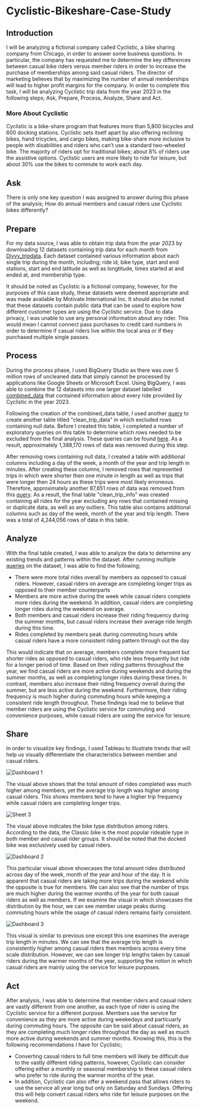 # Cyclistic-Bikeshare-Case-Study

## Introduction 
I will be analyzing a fictional company called Cyclistic, a bike sharing company from Chicago, in order to answer some business questions. In particular, the company has requested me to determine the key differences between casual bike riders versus member riders in order to increase the purchase of memberships among said casual riders. The director of marketing believes that by maximizing the number of annual memberships will lead to higher profit margins for the company. In order to complete this task, I will be analyzing Cyclistic trip data from the year 2023 in the following steps; Ask, Prepare, Process, Analyze, Share and Act. 

### More About Cyclistic 

Cyclistic is a bike-share program that features more than 5,800 bicycles and 600
docking stations. Cyclistic sets itself apart by also offering reclining bikes, hand
tricycles, and cargo bikes, making bike-share more inclusive to people with disabilities
and riders who can’t use a standard two-wheeled bike. The majority of riders opt for
traditional bikes; about 8% of riders use the assistive options. Cyclistic users are more
likely to ride for leisure, but about 30% use the bikes to commute to work each day.

## Ask 

There is only one key question I was assigned to answer during this phase of the analysis; How do annual members and casual riders use Cyclistic bikes differently? 

## Prepare 

For my data source, I was able to obtain trip data from the year 2023 by downloading 12 datasets containing trip data for each month from [Divvy_tripdata](https://divvy-tripdata.s3.amazonaws.com/index.html). Each dataset contained various information about each single trip during the month, including; ride id, bike type, start and end stations, start and end latitude as well as longtitude, times started at and ended at, and membership type. 

It should be noted as Cyclistic is a fictional company, however, for the purposes of this case study, these datasets were deemed appropriate and was made available by Motivate International Inc. It should also be noted that these datasets contain public data that can be used to explore how different customer types are using the Cyclistic service. Due to data privacy, I was unable to use any personal information about any rider. This would mean I cannot connect pass purchases to credit card numbers in order to determine if casual riders live within the local area or if they purchased multiple single passes. 

## Process 

During the process phase, I used BigQuery Studio as there was over 5 million rows of uncleaned data that simply cannot be processed by applications like Google Sheets or Microsoft Excel. Using BigQuery, I was able to combine the 12 datasets into one larger dataset labelled [combined_data](https://github.com/Wasifkabeer/Cyclistic-Bikeshare-Case-Study/blob/main/Combined_data_query.sql) that contained information about every ride provided by Cyclistic in the year 2023.  

Following the creation of the combined_data table, I used another [query](https://github.com/Wasifkabeer/Cyclistic-Bikeshare-Case-Study/blob/main/Clean_trip_data_query.sql) to create another table titled "clean_trip_data" in which excluded rows containing null data. Before I created this table, I completed a number of exploratory queries on this table to determine which rows needed to be excluded from the final analysis. These queries can be found [here](https://github.com/Wasifkabeer/Cyclistic-Bikeshare-Case-Study/blob/main/Data_cleaning_exploration.sql). As a result, approximately 1,388,170 rows of data was removed during this step. 

After removing rows containing null data, I created a table with additional columns including a day of the week, a month of the year and trip length in minutes. After creating these columns, I removed rows that represented trips in which were shorter then one minute in length as well as trips that were longer then 24 hours as these trips were most likely erroneous. Therefore, approximately another 87,651 rows of data was removed from this [query](https://github.com/Wasifkabeer/Cyclistic-Bikeshare-Case-Study/blob/main/Clean_trip_info_query.sql). As a result, the final table "clean_trip_info" was created containing all rides for the year excluding any rows that contained missing or duplicate data, as well as any outliers. This table also contains additional columns such as day of the week, month of the year and trip length. There was a total of 4,244,056 rows of data in this table. 

## Analyze 

With the final table created, I was able to analyze the data to determine any existing trends and patterns within the dataset. After running multiple [queries](https://github.com/Wasifkabeer/Cyclistic-Bikeshare-Case-Study/blob/main/Data_analysis.sql) on the dataset, I was able to find the following; 

* There were more total rides overall by members as opposed to casual riders. However, casual riders on average are completing longer trips as opposed to their member counterparts 
* Members are more active during the week while casual riders complete more rides during the weekend. In addition, casual riders are completing longer rides during the weekend on average. 
* Both members and casual riders increase their riding frequency during the summer months, but casual riders increase their average ride length during this time. 
* Rides completed by members peak during commuting hours while casual riders have a more consistent riding pattern through out the day

This would indicate that on average, members complete more frequent but shorter rides as opposed to casual riders, who ride less frequently but ride for a longer period of time. Based on their riding patterns throughout the year, we find casual riders are more active during weekends and during the summer months, as well as completing longer rides during these times. In contrast, members also increase their riding frequency overall during the summer, but are less active during the weekend. Furthermore, their riding frequency is much higher during commuting hours while keeping a consistent ride length throughout. These findings lead me to believe that member riders are using the Cyclistic service for commuting and convenience purposes, while casual riders are using the service for leisure. 

## Share 

In order to visualize key findings, I used Tableau to illustrate trends that will help us visually differentiate the characteristics between member and casual riders. 


![Dashboard 1](https://github.com/Wasifkabeer/Cyclistic-Bikeshare-Case-Study/assets/169206006/d220eae4-2313-4e2a-83ac-a602031f5770)

The visual above shows that the total amount of rides completed was much higher among members, yet the average trip length was higher among casual riders. This shows members tend to have a higher trip frequency while casual riders are completing longer trips. 

![Sheet 3](https://github.com/Wasifkabeer/Cyclistic-Bikeshare-Case-Study/assets/169206006/b1dc300c-cacf-48e1-bfec-dfba0b5dcd6c)

The visual above indicates the bike type distribution among riders. According to the data, the Classic bike is the most popular rideable type in both member and casual rider groups. It should be noted that the docked bike was exclusively used by casual riders. 

![Dashboard 2](https://github.com/Wasifkabeer/Cyclistic-Bikeshare-Case-Study/assets/169206006/aa82f20f-0df0-4096-90e4-2fc6789aabe9)

This particular visual above showcases the total amount rides distributed across day of the week, month of the year and hour of the day. It is apparent that casual riders are taking more trips during the weekend while the opposite is true for members. We can also see that the number of trips are much higher during the warmer months of the year for both casual riders as well as members. If we examine the visual in which showcases the distribution by the hour, we can see member usage peaks during commuting hours while the usage of casual riders remains fairly consistent. 

![Dashboard 3](https://github.com/Wasifkabeer/Cyclistic-Bikeshare-Case-Study/assets/169206006/3eb37d19-806b-4ccc-a975-b733cd8c0671)

This visual is similar to previous one except this one examines the average trip length in minutes. We can see that the average trip length is consistently higher among casual riders then members across every time scale distribution. However, we can see longer trip lengths taken by casual riders during the warmer months of the year, supporting the notion in which casual riders are mainly using the service for leisure purposes. 

## Act 

After analysis, I was able to determine that member riders and casual riders are vastly different from one another, as each type of rider is using the Cyclistic service for a different purpose. Members use the service for convenience as they are more active during weekedays and particuarly during commuting hours. The opposite can be said about casual riders, as they are completing much longer rides throughout the day as well as much more active during weekends and summer months. Knowing this, this is the following recommendations I have for Cyclistic; 

* Converting casual riders to full time members will likely be difficult due to the vastly different riding patterns, however, Cyclistic can consider offering either a monthly or seasonal membership to these casual riders who prefer to ride during the warmer months of the year.
* In addition, Cyclistic can also offer a weekend pass that allows riders to use the service all year long but only on Saturday and Sundays. Offering this will help convert casual riders who ride for leisure purposes on the weekend.  




